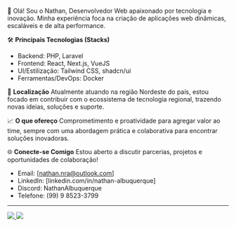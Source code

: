 👋 Olá! Sou o Nathan, Desenvolvedor Web apaixonado por tecnologia e inovação. Minha experiência foca na criação de aplicações web dinâmicas, escaláveis e de alta performance.

🛠️ **Principais Tecnologias (Stacks)**
- Backend: PHP, Laravel
- Frontend: React, Next.js, VueJS
- UI/Estilização: Tailwind CSS, shadcn/ui
- Ferramentas/DevOps: Docker

📍 **Localização**
Atualmente atuando na região Nordeste do país, estou focado em contribuir com o ecossistema de tecnologia regional, trazendo novas ideias, soluções e suporte.

📈 **O que ofereço**
Comprometimento e proatividade para agregar valor ao time, sempre com uma abordagem prática e colaborativa para encontrar soluções inovadoras.

🌐 **Conecte-se Comigo**
Estou aberto a discutir parcerias, projetos e oportunidades de colaboração!
- Email: [nathan.nra@outlook.com]
- LinkedIn: [linkedin.com/in/nathan-albuquerque]
- Discord: NathanAlbuquerque
- Telefone: (99) 9 8523-3799

---

<a href="https://github-readme-stats.vercel.app/api?username=nathanalbuquerque&show_icons=true&rank_icon=default&theme=radical&locale=pt-br&show=reviews,discussions_started,discussions_answered,prs_merged,prs_merged_percentage" target="_blank" rel="noopener noreferrer">
  <img src="https://github-readme-stats.vercel.app/api?username=nathanalbuquerque&show_icons=true&rank_icon=default&theme=radical&locale=pt-br&show=reviews,discussions_started,discussions_answered,prs_merged,prs_merged_percentage">
</a>

<a href="https://github-readme-stats.vercel.app/api/top-langs/?username=nathanalbuquerque&size_weight=0.5&count_weight=0.5&theme=radical" target="_blank" rel="noopener noreferrer">
  <img src="https://github-readme-stats.vercel.app/api/top-langs/?username=nathanalbuquerque&size_weight=0.5&count_weight=0.5&theme=radical&langs_count=22&hide_progress=true">
</a>

<!--
![Nathan's GitHub stats](https://github-readme-stats.vercel.app/api?username=nathanalbuquerque&show_icons=true&rank_icon=default&theme=radical&locale=pt-br&show=reviews,discussions_started,discussions_answered,prs_merged,prs_merged_percentage)
![Nathan's GitHub top languages](https://github-readme-stats.vercel.app/api/top-langs/?username=nathanalbuquerque&size_weight=0.5&count_weight=0.5&theme=radical)
-->
